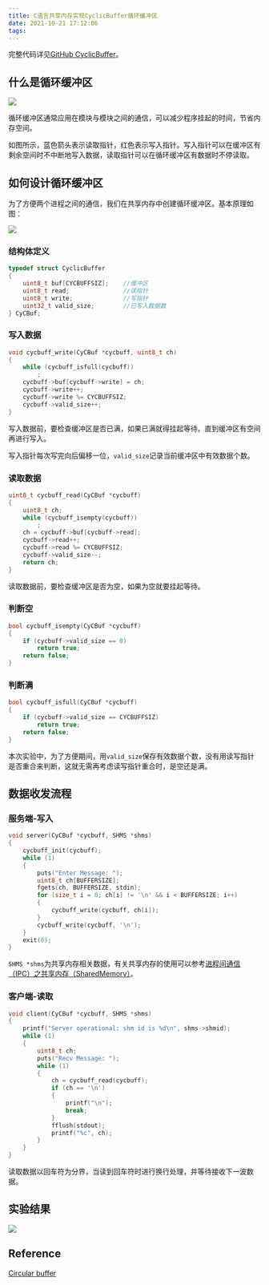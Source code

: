 ```yaml
---
title: C语言共享内存实现CyclicBuffer循环缓冲区
date: 2021-10-21 17:12:06
tags:
---
```


完整代码详见[GitHub CyclicBuffer](https://github.com/Dunky-Z/learning-linux/tree/main/helloworld/c/CyclicBuffer)。
## 什么是循环缓冲区
![](https://gitee.com/dominic_z/markdown_picbed/raw/master/img/20211021171456.gif)

循环缓冲区通常应用在模块与模块之间的通信，可以减少程序挂起的时间，节省内存空间。

如图所示，蓝色箭头表示读取指针，红色表示写入指针。写入指针可以在缓冲区有剩余空间时不中断地写入数据，读取指针可以在循环缓冲区有数据时不停读取。
## 如何设计循环缓冲区

为了方便两个进程之间的通信，我们在共享内存中创建循环缓冲区。基本原理如图：

![](https://gitee.com/dominic_z/markdown_picbed/raw/master/img/20211021173628.png)
### 结构体定义
```c
typedef struct CyclicBuffer
{
    uint8_t buf[CYCBUFFSIZ];    //缓冲区
    uint8_t read;               //读指针
    uint8_t write;              //写指针
    uint32_t valid_size;        //已写入数据数
} CyCBuf;
```

### 写入数据
```c
void cycbuff_write(CyCBuf *cycbuff, uint8_t ch)
{
    while (cycbuff_isfull(cycbuff))
        ;
    cycbuff->buf[cycbuff->write] = ch;
    cycbuff->write++;
    cycbuff->write %= CYCBUFFSIZ;
    cycbuff->valid_size++;
}
```

写入数据前，要检查缓冲区是否已满，如果已满就得挂起等待。直到缓冲区有空间再进行写入。

写入指针每次写完向后偏移一位，`valid_size`记录当前缓冲区中有效数据个数。

### 读取数据
```c
uint8_t cycbuff_read(CyCBuf *cycbuff)
{
    uint8_t ch;
    while (cycbuff_isempty(cycbuff))
        ;
    ch = cycbuff->buf[cycbuff->read];
    cycbuff->read++;
    cycbuff->read %= CYCBUFFSIZ;
    cycbuff->valid_size--;
    return ch;
}
```
读取数据前，要检查缓冲区是否为空，如果为空就要挂起等待。
### 判断空
```c
bool cycbuff_isempty(CyCBuf *cycbuff)
{
    if (cycbuff->valid_size == 0)
        return true;
    return false;
}
```
### 判断满
```c
bool cycbuff_isfull(CyCBuf *cycbuff)
{
    if (cycbuff->valid_size == CYCBUFFSIZ)
        return true;
    return false;
}
```
本次实验中，为了方便期间，用`valid_size`保存有效数据个数，没有用读写指针是否重合来判断，这就无需再考虑读写指针重合时，是空还是满。

## 数据收发流程
### 服务端-写入
```c
void server(CyCBuf *cycbuff, SHMS *shms)
{
    cycbuff_init(cycbuff);
    while (1)
    {
        puts("Enter Message: ");
        uint8_t ch[BUFFERSIZE];
        fgets(ch, BUFFERSIZE, stdin);
        for (size_t i = 0; ch[i] != '\n' && i < BUFFERSIZE; i++)
        {
            cycbuff_write(cycbuff, ch[i]);
        }
        cycbuff_write(cycbuff, '\n');
    }
    exit(0);
}
```
`SHMS *shms`为共享内存相关数据，有关共享内存的使用可以参考[进程间通信（IPC）之共享内存（SharedMemory）](https://dunky-z.github.io/2021/08/10/%E8%BF%9B%E7%A8%8B%E9%97%B4%E9%80%9A%E4%BF%A1%EF%BC%88IPC%EF%BC%89%E4%B9%8B%E5%85%B1%E4%BA%AB%E5%86%85%E5%AD%98%EF%BC%88SharedMemory%EF%BC%89/)。
### 客户端-读取

```c
void client(CyCBuf *cycbuff, SHMS *shms)
{
    printf("Server operational: shm id is %d\n", shms->shmid);
    while (1)
    {
        uint8_t ch;
        puts("Recv Message: ");
        while (1)
        {
            ch = cycbuff_read(cycbuff);
            if (ch == '\n')
            {
                printf("\n");
                break;
            }
            fflush(stdout);
            printf("%c", ch);
        }
    }
}
```
读取数据以回车符为分界，当读到回车符时进行换行处理，并等待接收下一波数据。

## 实验结果
![](https://gitee.com/dominic_z/markdown_picbed/raw/master/img/20211021195237.gif)
## Reference

[Circular buffer](https://en.wikipedia.org/wiki/Circular_buffer)